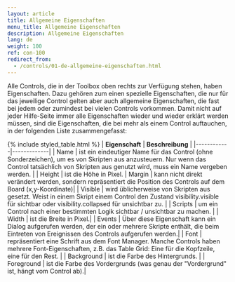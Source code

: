```yaml
---
layout: article
title: Allgemeine Eigenschaften
menu_title: Allgemeine Eigenschaften
description: Allgemeine Eigenschaften
lang: de
weight: 100
ref: con-100
redirect_from:
  - /controls/01-de-allgemeine-eigenschaften.html
---
```


Alle Controls, die in der Toolbox oben rechts zur Verfügung stehen, haben Eigenschaften. Dazu gehören zum einen spezielle Eigenschaften, die nur für das jeweilige Control gelten aber auch allgemeine Eigenschaften, die fast bei jedem oder zumindest bei vielen Controls vorkommen. Damit nicht auf jeder Hilfe-Seite immer alle Eigenschaften wieder und wieder erklärt werden müssen, sind die Eigenschaften, die bei mehr als einem Control auftauchen, in der folgenden Liste zusammengefasst:

{% include styled_table.html %}
| **Eigenschaft**   | **Beschreibung** |
|------------|-------------|
| Name       | ist ein eindeutiger Name für das Control (ohne Sonderzeichen), um es von Skripten aus anzusteuern. Nur wenn das Control tatsächlich von Skripten aus genutzt wird, muss ein Name vergeben werden. |
| Height     | ist die Höhe in Pixel.
| Margin     | kann nicht direkt verändert werden, sondern repräsentiert die Position des Controls auf dem Board (x,y-Koordinate)|
| Visible    | wird üblicherweise von Skripten aus gesetzt. Weist in einem Skript einem Control den Zustand visibility.visible für sichtbar oder visibility.collapsed für unsichtbar zu. |
| Scripts    | um ein Control nach einer bestimmten Logik sichtbar / unsichtbar zu machen. |
| Width      | ist die Breite in Pixel.|
| Events     | Über diese Eigenschaft kann ein Dialog aufgerufen werden, der ein oder mehrere Skripte enthält, die beim Eintreten von Ereignissen des Controls aufgerufen werden.|
| Font       | repräsentiert eine Schrift aus dem Font Manager. Manche Controls haben mehrere Font-Eigenschaften, z.B. das Table Grid: Eine für die Kopfzeile, eine für den Rest.	|
| Background | ist die Farbe des Hintergrunds. |
| Foreground | ist die Farbe des Vordergrunds (was genau der "Vordergrund" ist, hängt vom Control ab).|
